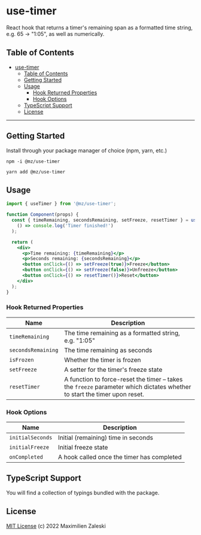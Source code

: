 # use-timer

React hook that returns a timer's remaining span as a formatted time string, e.g. 65 -> "1:05", as well as numerically.

## Table of Contents

- [use-timer](#use-timer)
  - [Table of Contents](#table-of-contents)
  - [Getting Started](#getting-started)
  - [Usage](#usage)
    - [Hook Returned Properties](#hook-returned-properties)
    - [Hook Options](#hook-options)
  - [TypeScript Support](#typescript-support)
  - [License](#license)

---

## Getting Started 

Install through your package manager of choice (npm, yarn, etc.)

```
npm -i @mz/use-timer
```

```
yarn add @mz/use-timer
```

## Usage

```jsx
import { useTimer } from '@mz/use-timer';

function Component(props) {
  const { timeRemaining, secondsRemaining, setFreeze, resetTimer } = useTimer(65, false,                               
    () => console.log('Timer finished!') 
  );

  return (
    <div>
      <p>Time remaining: {timeRemaining}</p>
      <p>Seconds remaining: {secondsRemaining}</p>
      <button onClick={() => setFreeze(true)}>Freeze</button>
      <button onClick={() => setFreeze(false)}>Unfreeze</button>
      <button onClick={() => resetTimer()}>Reset</button>
    </div>
  );
}
```

### Hook Returned Properties

| Name               | Description                                                                                                                 |
| ------------------ | --------------------------------------------------------------------------------------------------------------------------- |
| `timeRemaining`    | The time remaining as a formatted string, e.g. "1:05"                                                                       |
| `secondsRemaining` | The time remaining as seconds                                                                                               |
| `isFrozen`         | Whether the timer is frozen                                                                                                 |
| `setFreeze`        | A setter for the timer's freeze state                                                                                       |
| `resetTimer`       | A function to force-reset the timer – takes the `freeze` parameter which dictates whether to start the timer upon reset.    |

### Hook Options 

| Name             | Description                                |
| ---------------- | ------------------------------------------ |
| `initialSeconds` | Initial (remaining) time in seconds        |
| `initialFreeze`  | Initial freeze state                       |
| `onCompleted`    | A hook called once the timer has completed |

## TypeScript Support 

You will find a collection of typings bundled with the package.

## License

[MIT License](LICENSE) (c) 2022 Maximilien Zaleski
